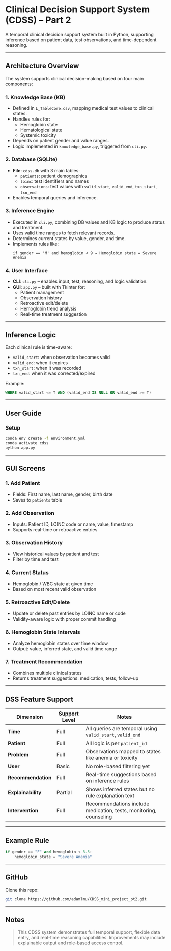 # Clinical Decision Support System (CDSS) – Part 2

A temporal clinical decision support system built in Python, supporting inference based on patient data, test observations, and time-dependent reasoning.

---

## Architecture Overview

The system supports clinical decision-making based on four main components:

### 1. Knowledge Base (KB)
- Defined in `L_TableCore.csv`, mapping medical test values to clinical states.
- Handles rules for:
  - Hemoglobin state
  - Hematological state
  - Systemic toxicity
- Depends on patient gender and value ranges.
- Logic implemented in `knowledge_base.py`, triggered from `cli.py`.

### 2. Database (SQLite)
- **File**: `cdss.db` with 3 main tables:
  - `patients`: patient demographics
  - `loinc`: test identifiers and names
  - `observations`: test values with `valid_start`, `valid_end`, `txn_start`, `txn_end`
- Enables temporal queries and inference.

### 3. Inference Engine
- Executed in `cli.py`, combining DB values and KB logic to produce status and treatment.
- Uses valid time ranges to fetch relevant records.
- Determines current states by value, gender, and time.
- Implements rules like:
  ```
  if gender == 'M' and hemoglobin < 9 → Hemoglobin state = Severe Anemia
  ```

### 4. User Interface
- **CLI**: `cli.py` – enables input, test, reasoning, and logic validation.
- **GUI**: `app.py` – built with Tkinter for:
  - Patient management
  - Observation history
  - Retroactive edit/delete
  - Hemoglobin trend analysis
  - Real-time treatment suggestion

---

## Inference Logic

Each clinical rule is time-aware:
- `valid_start`: when observation becomes valid
- `valid_end`: when it expires
- `txn_start`: when it was recorded
- `txn_end`: when it was corrected/expired

Example:
```sql
WHERE valid_start <= T AND (valid_end IS NULL OR valid_end >= T)
```

---

## User Guide

### Setup

```bash
conda env create -f environment.yml
conda activate cdss
python app.py
```

---

## GUI Screens

### 1. Add Patient
- Fields: First name, last name, gender, birth date
- Saves to `patients` table

### 2. Add Observation
- Inputs: Patient ID, LOINC code or name, value, timestamp
- Supports real-time or retroactive entries

### 3. Observation History
- View historical values by patient and test
- Filter by time and test

### 4. Current Status
- Hemoglobin / WBC state at given time
- Based on most recent valid observation

### 5. Retroactive Edit/Delete
- Update or delete past entries by LOINC name or code
- Validity-aware logic with proper commit handling

### 6. Hemoglobin State Intervals
- Analyze hemoglobin states over time window
- Output: value, inferred state, and valid time range

### 7. Treatment Recommendation
- Combines multiple clinical states
- Returns treatment suggestions: medication, tests, follow-up

---

## DSS Feature Support

| Dimension     | Support Level | Notes                                                                 |
|---------------|----------------|-----------------------------------------------------------------------|
| **Time**      | Full           | All queries are temporal using `valid_start`, `valid_end`            |
| **Patient**   | Full           | All logic is per `patient_id`                                        |
| **Problem**   | Full           | Observations mapped to states like anemia or toxicity                |
| **User**      | Basic          | No role-based filtering yet                                          |
| **Recommendation** | Full     | Real-time suggestions based on inference rules                       |
| **Explainability** | Partial  | Shows inferred states but no rule explanation text                   |
| **Intervention** | Full        | Recommendations include medication, tests, monitoring, counseling    |

---

## Example Rule

```python
if gender == "F" and hemoglobin < 8.5:
    hemoglobin_state = "Severe Anemia"
```

---

## GitHub

Clone this repo:

```bash
git clone https://github.com/adamlmu/CDSS_mini_project_pt2.git
```

---

## Notes

> This CDSS system demonstrates full temporal support, flexible data entry, and real-time reasoning capabilities. Improvements may include explainable output and role-based access control.
